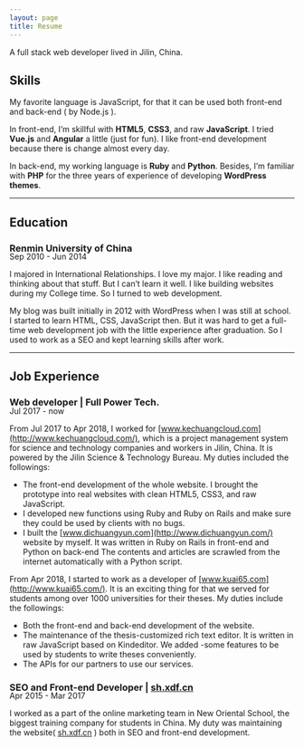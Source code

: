 ```yaml
---
layout: page
title: Resume
---
```


A full stack web developer lived in Jilin, China.

## Skills

My favorite language is JavaScript, for that it can be used both front-end and back-end ( by Node.js ).

In front-end, I’m skillful with **HTML5**, **CSS3**, and raw **JavaScript**. I tried **Vue.js** and **Angular** a little (just for fun). I like front-end development because there is change almost every day.

In back-end, my working language is **Ruby** and **Python**. Besides, I’m familiar with **PHP** for the three years of experience of developing **WordPress themes**.

---

## Education

### Renmin University of China

<p style="color: var(--gray); margin-top: -20px;">Sep 2010 - Jun 2014</p>

I majored in International Relationships. I love my major. I like reading and thinking about that stuff. But I can’t learn it well. I like building websites during my College time. So I turned to web development.

My blog was built initially in 2012 with WordPress when I was still at school. I started to learn HTML, CSS, JavaScript then. But it was hard to get a full-time web development job with the little experience after graduation. So I used to work as a SEO and kept learning skills after work.

---

## Job Experience

### Web developer | Full Power Tech.

<p style="color: var(--gray); margin-top: -20px;">Jul 2017 - now</p>

From Jul 2017 to Apr 2018, I worked for [www.kechuangcloud.com](http://www.kechuangcloud.com/), which is a project management system for science and technology companies and workers in Jilin, China. It is powered by the Jilin Science & Technology Bureau. My duties included the followings:

- The front-end development of the whole website. I brought the prototype into real websites with clean HTML5, CSS3, and raw JavaScript.
- I developed new functions using Ruby and Ruby on Rails and make sure they could be used by clients with no bugs.
- I built the [www.dichuangyun.com](http://www.dichuangyun.com/) website by myself. It was written in Ruby on Rails in front-end and Python on back-end The contents and articles are scrawled from the internet automatically with a Python script.

From Apr 2018, I started to work as a developer of [www.kuai65.com](http://www.kuai65.com/). It is an exciting thing for that we served for students among over 1000 universities for their theses. My duties include the followings:

- Both the front-end and back-end development of the website.
- The maintenance of the thesis-customized rich text editor. It is written in raw JavaScript based on Kindeditor. We added -some features to be used by students to write theses conveniently.
- The APIs for our partners to use our services.

### SEO and Front-end Developer | [sh.xdf.cn](http://sh.xdf.cn/)

<p style="color: var(--gray); margin-top: -20px;">Apr 2015 - Mar 2017</p>

I worked as a part of the online marketing team in New Oriental School, the biggest training company for students in China. My duty was maintaining the website( [sh.xdf.cn](http://sh.xdf.cn/) ) both in SEO and front-end development.

